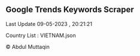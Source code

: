 

## Google Trends Keywords Scraper 
 
Last Update 09-05-2023 , 20:21:21

Country List :
VIETNAM.json



© Abdul Muttaqin 
